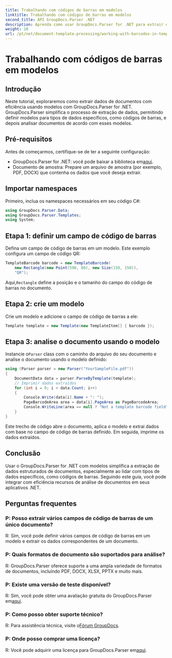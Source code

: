 ```yaml
---
title: Trabalhando com códigos de barras em modelos
linktitle: Trabalhando com códigos de barras em modelos
second_title: API GroupDocs.Parser .NET
description: Aprenda como usar GroupDocs.Parser for .NET para extrair dados estruturados de documentos usando modelos. Simplifique a extração de dados com campos de código de barras.
weight: 10
url: /pt/net/document-template-processing/working-with-barcodes-in-templates/
---
```


# Trabalhando com códigos de barras em modelos

## Introdução
Neste tutorial, exploraremos como extrair dados de documentos com eficiência usando modelos com GroupDocs.Parser for .NET. GroupDocs.Parser simplifica o processo de extração de dados, permitindo definir modelos para tipos de dados específicos, como códigos de barras, e depois analisar documentos de acordo com esses modelos.
## Pré-requisitos
Antes de começarmos, certifique-se de ter a seguinte configuração:
-  GroupDocs.Parser for .NET: você pode baixar a biblioteca em[aqui](https://releases.groupdocs.com/parser/net/).
- Documento de amostra: Prepare um arquivo de amostra (por exemplo, PDF, DOCX) que contenha os dados que você deseja extrair.

## Importar namespaces
Primeiro, inclua os namespaces necessários em seu código C#:
```csharp
using GroupDocs.Parser.Data;
using GroupDocs.Parser.Templates;
using System;
```
## Etapa 1: definir um campo de código de barras
Defina um campo de código de barras em um modelo. Este exemplo configura um campo de código QR:
```csharp
TemplateBarcode barcode = new TemplateBarcode(
    new Rectangle(new Point(590, 80), new Size(150, 150)),
    "QR");
```
 Aqui,`Rectangle` define a posição e o tamanho do campo do código de barras no documento.
## Etapa 2: crie um modelo
Crie um modelo e adicione o campo de código de barras a ele:
```csharp
Template template = new Template(new TemplateItem[] { barcode });
```
## Etapa 3: analise o documento usando o modelo
 Instancie o`Parser` class com o caminho do arquivo do seu documento e analise o documento usando o modelo definido:
```csharp
using (Parser parser = new Parser("YourSampleFile.pdf"))
{
    DocumentData data = parser.ParseByTemplate(template);
    // Imprimir dados extraídos
    for (int i = 0; i < data.Count; i++)
    {
        Console.Write(data[i].Name + ": ");
        PageBarcodeArea area = data[i].PageArea as PageBarcodeArea;
        Console.WriteLine(area == null ? "Not a template barcode field" : area.Value);
    }
}
```
Este trecho de código abre o documento, aplica o modelo e extrai dados com base no campo de código de barras definido. Em seguida, imprime os dados extraídos.

## Conclusão
Usar o GroupDocs.Parser for .NET com modelos simplifica a extração de dados estruturados de documentos, especialmente ao lidar com tipos de dados específicos, como códigos de barras. Seguindo este guia, você pode integrar com eficiência recursos de análise de documentos em seus aplicativos .NET.

## Perguntas frequentes
### P: Posso extrair vários campos de código de barras de um único documento?
R: Sim, você pode definir vários campos de código de barras em um modelo e extrair os dados correspondentes de um documento.
### P: Quais formatos de documento são suportados para análise?
R: GroupDocs.Parser oferece suporte a uma ampla variedade de formatos de documentos, incluindo PDF, DOCX, XLSX, PPTX e muito mais.
### P: Existe uma versão de teste disponível?
 R: Sim, você pode obter uma avaliação gratuita do GroupDocs.Parser em[aqui](https://releases.groupdocs.com/).
### P: Como posso obter suporte técnico?
 R: Para assistência técnica, visite o[Fórum GroupDocs](https://forum.groupdocs.com/c/parser/17).
### P: Onde posso comprar uma licença?
 R: Você pode adquirir uma licença para GroupDocs.Parser em[aqui](https://purchase.groupdocs.com/buy).